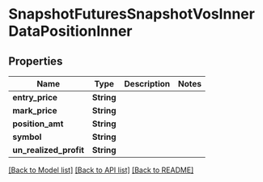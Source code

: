 # SnapshotFuturesSnapshotVosInnerDataPositionInner

## Properties

Name | Type | Description | Notes
------------ | ------------- | ------------- | -------------
**entry_price** | **String** |  | 
**mark_price** | **String** |  | 
**position_amt** | **String** |  | 
**symbol** | **String** |  | 
**un_realized_profit** | **String** |  | 

[[Back to Model list]](../README.md#documentation-for-models) [[Back to API list]](../README.md#documentation-for-api-endpoints) [[Back to README]](../README.md)


